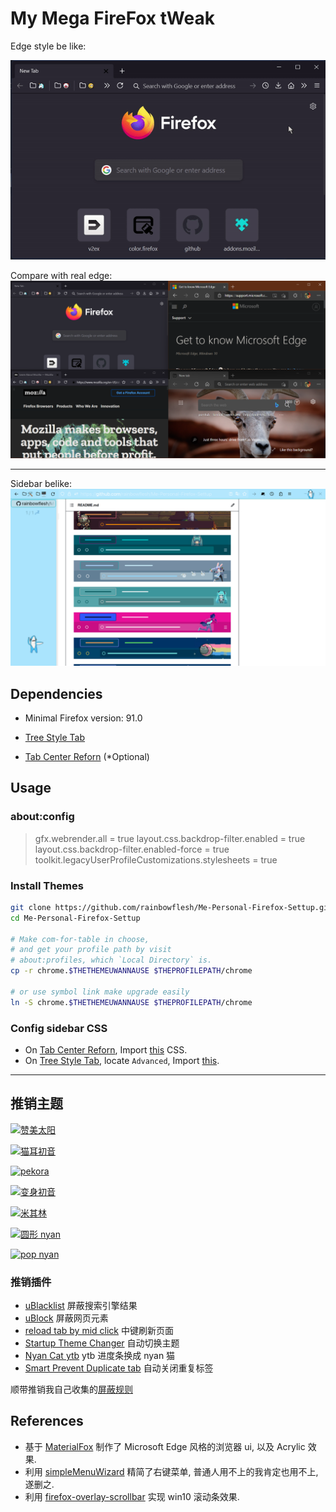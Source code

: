# My Mega FireFox tWeak

Edge style be like:

![edgelike](./asset/preview.gif)

Compare with real edge:
![compare](./asset/compare.png)

---

Sidebar belike:
<img src="./asset/sidebar_screenshot.png" width="720px"/>

## Dependencies

- Minimal Firefox version: 91.0

- [Tree Style Tab](https://addons.mozilla.org/en-US/firefox/addon/tree-style-tab/?utm_content=addons-manager-reviews-link&utm_medium=firefox-browser&utm_source=firefox-browser)

- [Tab Center Reforn](https://addons.mozilla.org/en-US/firefox/addon/tabcenter-reborn/?utm_source=addons.mozilla.org&utm_medium=referral&utm_content=search) (\*Optional)

## Usage

### about:config

> gfx.webrender.all = true
> layout.css.backdrop-filter.enabled = true
> layout.css.backdrop-filter.enabled-force = true
> toolkit.legacyUserProfileCustomizations.stylesheets = true

### Install Themes

```bash
git clone https://github.com/rainbowflesh/Me-Personal-Firefox-Settup.git
cd Me-Personal-Firefox-Settup

# Make com-for-table in choose,
# and get your profile path by visit
# about:profiles, which `Local Directory` is.
cp -r chrome.$THETHEMEUWANNAUSE $THEPROFILEPATH/chrome

# or use symbol link make upgrade easily
ln -S chrome.$THETHEMEUWANNAUSE $THEPROFILEPATH/chrome
```

### Config sidebar CSS

- On [Tab Center Reforn](https://addons.mozilla.org/en-US/firefox/addon/tabcenter-reborn/?utm_source=addons.mozilla.org&utm_medium=referral&utm_content=search), Import [this](https://raw.githubusercontent.com/rainbowflesh/Me-Personal-Firefox-Settup/main/chrome.sidebar/tabCenterReborn.css) CSS.
- On [Tree Style Tab](moz-extension://f3da60fb-dc11-43f1-a71e-c233dce7aecb/options/options.html#!), locate `Advanced`, Import [this](https://raw.githubusercontent.com/rainbowflesh/Me-Personal-Firefox-Settup/main/chrome.sidebar/treestyletab.css).

---

## 推销主题

[![赞美太阳](https://addons.mozilla.org/user-media/version-previews/full/3882/3882953.svg)](https://addons.mozilla.org/en-US/firefox/addon/prise-the-sun-dark-souls/)

[![猫耳初音](https://addons.mozilla.org/user-media/version-previews/full/3860/3860107.svg)](https://addons.mozilla.org/en-US/firefox/addon/neko-miku-theme/)

[![pekora](https://addons.mozilla.org/user-media/version-previews/full/3908/3908060.png)](https://addons.mozilla.org/en-US/firefox/addon/pekora-theme/)

[![变身初音](https://addons.mozilla.org/user-media/version-previews/full/3860/3860113.svg)](https://addons.mozilla.org/en-US/firefox/addon/yet-another-mikutheme/)

[![米其林](https://addons.mozilla.org/user-media/version-previews/full/3860/3860121.svg)](https://addons.mozilla.org/en-US/firefox/addon/run-michirun-run-theme/)

[![圆形 nyan](https://addons.mozilla.org/user-media/version-previews/full/3860/3860590.png)](https://addons.mozilla.org/en-US/developers/addon/fat-nyan-theme/)

[![pop nyan](https://addons.mozilla.org/user-media/version-previews/full/3860/3860589.svg)](https://addons.mozilla.org/en-US/firefox/addon/pop-nyan-theme/)

### 推销插件

- [uBlacklist][1] 屏蔽搜索引擎结果
- [uBlock][2] 屏蔽网页元素
- [reload tab by mid click][3] 中键刷新页面
- [Startup Theme Changer][4] 自动切换主题
- [Nyan Cat ytb][5] ytb 进度条换成 nyan 猫
- [Smart Prevent Duplicate tab][6] 自动关闭重复标签

顺带推销我自己收集的[屏蔽规则][rule]

## References

- 基于 [MaterialFox][10] 制作了 Microsoft Edge 风格的浏览器 ui, 以及 Acrylic 效果.
- 利用 [simpleMenuWizard][11] 精简了右键菜单, 普通人用不上的我肯定也用不上, 遂删之.
- 利用 [firefox-overlay-scrollbar][9] 实现 win10 滚动条效果.

[1]: https://addons.mozilla.org/en-US/firefox/addon/startup-theme-changer/?utm_content=addons-manager-reviews-link&utm_medium=firefox-browser&utm_source=firefox-browser
[2]: https://addons.mozilla.org/en-US/firefox/addon/ublock-origin/
[3]: https://addons.mozilla.org/en-US/firefox/addon/reloadtabbymidclick/
[4]: https://addons.mozilla.org/en-US/firefox/addon/startup-theme-changer/?utm_source=addons.mozilla.org&utm_medium=referral&utm_content=search
[5]: https://addons.mozilla.org/en-US/firefox/addon/nyan-cat-youtube-enhancement/?utm_source=addons.mozilla.org&utm_medium=referral&utm_content=search
[6]: https://addons.mozilla.org/en-US/firefox/addon/smart-prevent-duplicate-tabs/?utm_source=addons.mozilla.org&utm_medium=referral&utm_content=search
[rule]: https://github.com/isNijikawa/Universal-Web-Filter-rules
[7]: ./chrome/EdgeFox/
[8]: ./chrome/simpleMenuWizard/
[9]: https://github.com/spencerwooo/firefox-overlay-scrollbar
[10]: https://github.com/muckSponge/MaterialFox
[11]: https://github.com/stonecrusher/simpleMenuWizard
[readme]: https://github.com/isNijikawa/EdgeFox/blob/main/asset/guid.md
